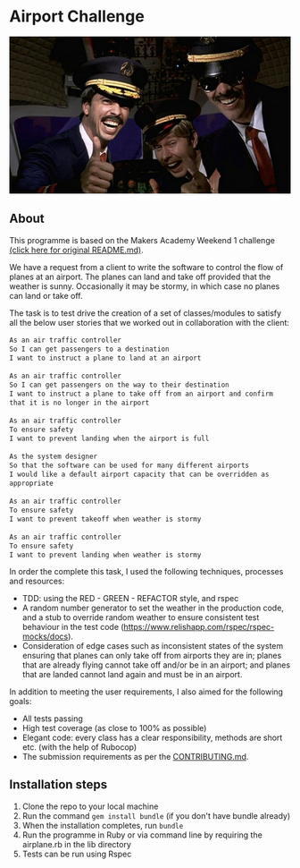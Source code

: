 Airport Challenge
=================

![learntofly](learntofly.png)

About
---------

This programme is based on the Makers Academy Weekend 1 challenge [(click here for original README.md)](ORIGINAL_README.md).

We have a request from a client to write the software to control the flow of planes at an airport. The planes can land and take off provided that the weather is sunny. Occasionally it may be stormy, in which case no planes can land or take off. 

The task is to test drive the creation of a set of classes/modules to satisfy all the below user stories that we worked out in collaboration with the client:

```
As an air traffic controller 
So I can get passengers to a destination 
I want to instruct a plane to land at an airport

As an air traffic controller 
So I can get passengers on the way to their destination 
I want to instruct a plane to take off from an airport and confirm that it is no longer in the airport

As an air traffic controller 
To ensure safety 
I want to prevent landing when the airport is full 

As the system designer
So that the software can be used for many different airports
I would like a default airport capacity that can be overridden as appropriate

As an air traffic controller 
To ensure safety 
I want to prevent takeoff when weather is stormy 

As an air traffic controller 
To ensure safety 
I want to prevent landing when weather is stormy 
```

In order the complete this task, I used the following techniques, processes and resources:
- TDD: using the RED - GREEN - REFACTOR style, and rspec
- A random number generator to set the weather in the production code, and a stub to override random weather to ensure consistent test behaviour in the test code (https://www.relishapp.com/rspec/rspec-mocks/docs).
- Consideration of edge cases such as inconsistent states of the system ensuring that planes can only take off from airports they are in; planes that are already flying cannot take off and/or be in an airport; and planes that are landed cannot land again and must be in an airport.

In addition to meeting the user requirements, I also aimed for the following goals:
* All tests passing
* High test coverage (as close to 100% as possible)
* Elegant code: every class has a clear responsibility, methods are short etc. (with the help of Rubocop)
* The submission requirements as per the [CONTRIBUTING.md](CONTRIBUTING.md).

Installation steps
-------

1. Clone the repo to your local machine
2. Run the command `gem install bundle` (if you don't have bundle already)
3. When the installation completes, run `bundle`
4. Run the programme in Ruby or via command line by requiring the airplane.rb in the lib directory
5. Tests can be run using Rspec
